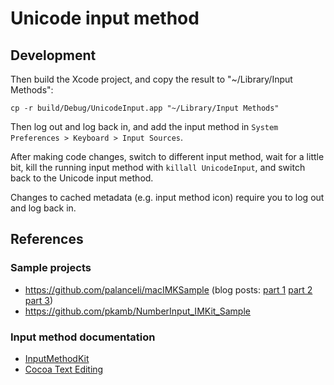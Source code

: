# Unicode input method

## Development

Then build the Xcode project, and copy the result to "~/Library/Input Methods":

```
cp -r build/Debug/UnicodeInput.app "~/Library/Input Methods"
```

Then log out and log back in, and add the input method in
`System Preferences > Keyboard > Input Sources`.

After making code changes, switch to different input method, wait for a little
bit, kill the running input method with `killall UnicodeInput`, and switch back
to the Unicode input method.

Changes to cached metadata (e.g. input method icon) require you to log out and
log back in.

## References

### Sample projects

* https://github.com/palanceli/macIMKSample (blog posts: 
  [part 1](http://palanceli.com/2017/03/05/2017/0305macOSIMKSample1/)
  [part 2](http://palanceli.com/2017/03/23/2017/0323macOSIMKSample2/)
  [part 3](http://palanceli.com/2017/03/27/2017/0327macOSIMKSample3/))
* https://github.com/pkamb/NumberInput_IMKit_Sample

### Input method documentation

* [InputMethodKit](https://developer.apple.com/documentation/inputmethodkit?language=objc)
* [Cocoa Text Editing](https://developer.apple.com/library/archive/documentation/TextFonts/Conceptual/CocoaTextArchitecture/TextEditing/TextEditing.html)
